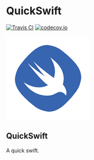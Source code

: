 # QuickSwift

[![Travis CI](https://travis-ci.org/SwiftyJSON/SwiftyJSON.svg?branch=master)](https://travis-ci.org/TongCui/quickswift)   [![codecov.io](https://codecov.io/gh/TongCui/quickswift/branch/master/graphs/badge.svg)](https://codecov.io/gh/TongCui/quickswift/branch/master)

![haroopad icon](quickswift-icon.png)


## QuickSwift

A quick swift.
